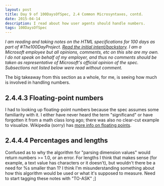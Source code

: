 ```yaml
---
layout: post
title: Day 9 of 100DaysOfSpec, 2.4 Common Microsyntaxes, contd.
date: 2015-04-14
description: I read about how user agents should handle numbers.
tags: 100DaysOfSpec
---
```


*I am reading and taking notes on the HTML specifications for 100 days as part of #The100DayProject. [Read the initial intent/backstory](http://melanie-richards.com/blog/100-day-project). I am a Microsoft employee but all opinions, comments, etc on this site are my own. I do not speak on behalf of my employer, and thus no comments should be taken as representative of Microsoft's official opinion of the spec. Subsections not listed below were read without comment.*

The big takeaway from this section as a whole, for me, is seeing how much is involved in handling numbers.

## 2.4.4.3 Floating-point numbers

I had to looking up floating-point numbers because the spec assumes some familiarity with it. I either have never heard the term "significand" or have forgotten it from a math class long ago; there was also no clear-cut example to visualize. Wikipedia (sorry) has [more info on floating points](http://en.wikipedia.org/wiki/Floating_point).

## 2.4.4.4 Percentages and lengths

Confused as to why the algorithm for "parsing dimension values" would return numbers >= 1.0, or an error. For lengths I think that makes sense (for example, a text value has characters or it doesn't), but wouldn't there be a need for %s smaller than 1? I think I'm misunderstanding something about how this algorithm would be used or what it's supposed to measure. Need to start tagging these notes with "TO-ASK" ;]
